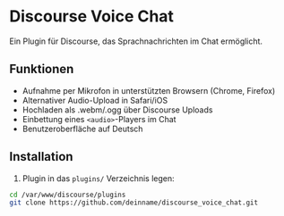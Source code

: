 # Discourse Voice Chat

Ein Plugin für Discourse, das Sprachnachrichten im Chat ermöglicht.

## Funktionen

- Aufnahme per Mikrofon in unterstützten Browsern (Chrome, Firefox)
- Alternativer Audio-Upload in Safari/iOS
- Hochladen als .webm/.ogg über Discourse Uploads
- Einbettung eines `<audio>`-Players im Chat
- Benutzeroberfläche auf Deutsch

## Installation

1. Plugin in das `plugins/` Verzeichnis legen:

```bash
cd /var/www/discourse/plugins
git clone https://github.com/deinname/discourse_voice_chat.git
